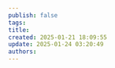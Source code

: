 ```yaml
---
publish: false
tags: 
title: 
created: 2025-01-21 18:09:55
update: 2025-01-24 03:20:49
authors:
---
```

